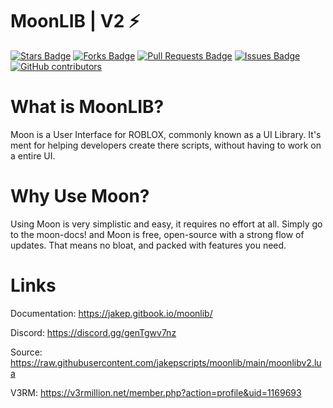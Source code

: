 # MoonLIB | V2 ⚡

<a href="https://github.com/jakepscripts/moonlib-v1/stargazers"><img src="https://img.shields.io/github/stars/jakepscripts/moonlib-v1" alt="Stars Badge"/></a>
<a href="https://github.com/jakepscripts/moonlib-v1/network/members"><img src="https://img.shields.io/github/forks/jakepscripts/moonlib-v1" alt="Forks Badge"/></a>
<a href="https://github.com/jakepscripts/moonlib-v1/pulls"><img src="https://img.shields.io/github/issues-pr/jakepscripts/moonlib-v1" alt="Pull Requests Badge"/></a>
<a href="https://github.com/ajakepscripts/moonlib-v1/issues"><img src="https://img.shields.io/github/issues/jakepscripts/moonlib-v1" alt="Issues Badge"/></a>
<a href="https://github.com/jakepscripts/moonlib-v1/graphs/contributors"><img alt="GitHub contributors" src="https://img.shields.io/github/contributors/jakepscripts/moonlib-v1?color=2b9348"></a>

# What is MoonLIB? 
Moon is a User Interface for ROBLOX, commonly known as a UI Library. It's ment for helping developers
create there scripts, without having to work on a entire UI. 

# Why Use Moon?
Using Moon is very simplistic and easy, it requires no effort at all. Simply go to the moon-docs! and Moon is free, open-source with a strong flow of updates. That means no bloat, and packed with features you need.

# Links
Documentation: https://jakep.gitbook.io/moonlib/

Discord: https://discord.gg/genTgwv7nz

Source: https://raw.githubusercontent.com/jakepscripts/moonlib/main/moonlibv2.lua

V3RM: https://v3rmillion.net/member.php?action=profile&uid=1169693
